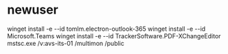 # newuser
winget install -e --id tomlm.electron-outlook-365
winget install -e --id Microsoft.Teams
winget install -e --id TrackerSoftware.PDF-XChangeEditor
mstsc.exe /v:avs-its-01 /multimon /public
